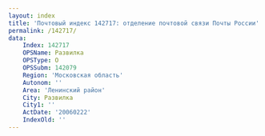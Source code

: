 ```yaml
---
layout: index
title: 'Почтовый индекс 142717: отделение почтовой связи Почты России'
permalink: /142717/
data:
    Index: 142717
    OPSName: Развилка
    OPSType: О
    OPSSubm: 142079
    Region: 'Московская область'
    Autonom: ''
    Area: 'Ленинский район'
    City: Развилка
    City1: ''
    ActDate: '20060222'
    IndexOld: ''
---
```

